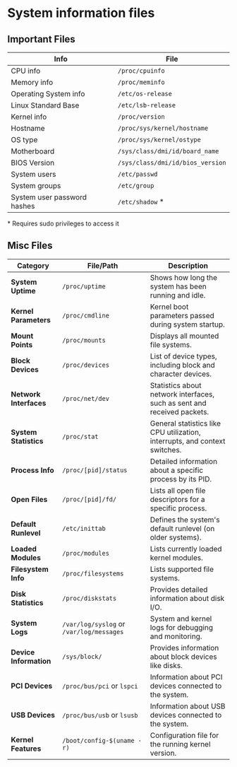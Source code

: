 # System information files

## Important Files
|    Info   |    File     |
| ----------| ----------- |
| CPU info  | `/proc/cpuinfo` | 
| Memory info | `/proc/meminfo` |
| Operating System info | `/etc/os-release` |
| Linux Standard Base | `/etc/lsb-release` |
| Kernel info | `/proc/version` |
| Hostname | `/proc/sys/kernel/hostname` |
| OS type  | `/proc/sys/kernel/ostype` |
| Motherboard  | `/sys/class/dmi/id/board_name` |
| BIOS Version | `/sys/class/dmi/id/bios_version` |
| System users    | `/etc/passwd` |
| System groups    | `/etc/group` |
| System user password hashes   | `/etc/shadow` * |

\* Requires sudo privileges to access it

## Misc Files

| **Category**           | **File/Path**                        | **Description**                                                                 |
|-------------------------|--------------------------------------|---------------------------------------------------------------------------------|
| **System Uptime**       | `/proc/uptime`                      | Shows how long the system has been running and idle.                           |
| **Kernel Parameters**   | `/proc/cmdline`                     | Kernel boot parameters passed during system startup.                           |
| **Mount Points**        | `/proc/mounts`                      | Displays all mounted file systems.                                             |
| **Block Devices**       | `/proc/devices`                     | List of device types, including block and character devices.                   |
| **Network Interfaces**  | `/proc/net/dev`                     | Statistics about network interfaces, such as sent and received packets.        |
| **System Statistics**   | `/proc/stat`                        | General statistics like CPU utilization, interrupts, and context switches.     |
| **Process Info**        | `/proc/[pid]/status`                | Detailed information about a specific process by its PID.                      |
| **Open Files**          | `/proc/[pid]/fd/`                   | Lists all open file descriptors for a specific process.                        |
| **Default Runlevel**    | `/etc/inittab`                      | Defines the system's default runlevel (on older systems).                      |
| **Loaded Modules**      | `/proc/modules`                     | Lists currently loaded kernel modules.                                         |
| **Filesystem Info**     | `/proc/filesystems`                 | Lists supported file systems.                                                  |
| **Disk Statistics**     | `/proc/diskstats`                   | Provides detailed information about disk I/O.                                  |
| **System Logs**         | `/var/log/syslog` or `/var/log/messages` | System and kernel logs for debugging and monitoring.                          |
| **Device Information**  | `/sys/block/`                       | Provides information about block devices like disks.                           |
| **PCI Devices**         | `/proc/bus/pci` or `lspci`          | Information about PCI devices connected to the system.                         |
| **USB Devices**         | `/proc/bus/usb` or `lsusb`          | Information about USB devices connected to the system.                         |
| **Kernel Features**     | `/boot/config-$(uname -r)`          | Configuration file for the running kernel version.                             |
